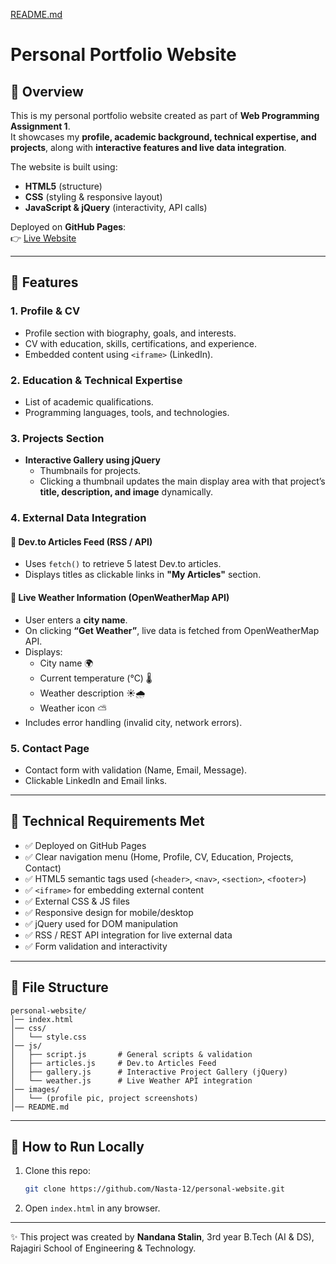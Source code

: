 [README.md](https://github.com/user-attachments/files/21820752/README.md)
# Personal Portfolio Website  

## 🔹 Overview  
This is my personal portfolio website created as part of **Web Programming Assignment 1**.  
It showcases my **profile, academic background, technical expertise, and projects**, along with **interactive features and live data integration**.  

The website is built using:  
- **HTML5** (structure)  
- **CSS** (styling & responsive layout)  
- **JavaScript & jQuery** (interactivity, API calls)  

Deployed on **GitHub Pages**:  
👉 [Live Website](https://Nasta-12.github.io/personal-website/)  

---

## 🔹 Features  

### 1. Profile & CV  
- Profile section with biography, goals, and interests.  
- CV with education, skills, certifications, and experience.  
- Embedded content using `<iframe>` (LinkedIn).  

### 2. Education & Technical Expertise  
- List of academic qualifications.  
- Programming languages, tools, and technologies.  

### 3. Projects Section  
- **Interactive Gallery using jQuery**  
  - Thumbnails for projects.  
  - Clicking a thumbnail updates the main display area with that project’s **title, description, and image** dynamically.  

### 4. External Data Integration  

#### 📌 Dev.to Articles Feed (RSS / API)  
- Uses `fetch()` to retrieve 5 latest Dev.to articles.  
- Displays titles as clickable links in **"My Articles"** section.  

#### 📌 Live Weather Information (OpenWeatherMap API)  
- User enters a **city name**.  
- On clicking **“Get Weather”**, live data is fetched from OpenWeatherMap API.  
- Displays:  
  - City name 🌍  
  - Current temperature (°C) 🌡  
  - Weather description ☀️🌧  
  - Weather icon ⛅  
- Includes error handling (invalid city, network errors).  

### 5. Contact Page  
- Contact form with validation (Name, Email, Message).  
- Clickable LinkedIn and Email links.  

---

## 🔹 Technical Requirements Met  

- ✅ Deployed on GitHub Pages  
- ✅ Clear navigation menu (Home, Profile, CV, Education, Projects, Contact)  
- ✅ HTML5 semantic tags used (`<header>`, `<nav>`, `<section>`, `<footer>`)  
- ✅ `<iframe>` for embedding external content  
- ✅ External CSS & JS files  
- ✅ Responsive design for mobile/desktop  
- ✅ jQuery used for DOM manipulation  
- ✅ RSS / REST API integration for live external data  
- ✅ Form validation and interactivity  

---

## 🔹 File Structure  

```
personal-website/
│── index.html
│── css/
│   └── style.css
│── js/
│   ├── script.js       # General scripts & validation
│   ├── articles.js     # Dev.to Articles Feed
│   ├── gallery.js      # Interactive Project Gallery (jQuery)
│   └── weather.js      # Live Weather API integration
│── images/
│   └── (profile pic, project screenshots)
│── README.md
```

---

## 🔹 How to Run Locally  
1. Clone this repo:  
   ```bash
   git clone https://github.com/Nasta-12/personal-website.git
   ```
2. Open `index.html` in any browser.  

---

✨ This project was created by **Nandana Stalin**, 3rd year B.Tech (AI & DS), Rajagiri School of Engineering & Technology.  
